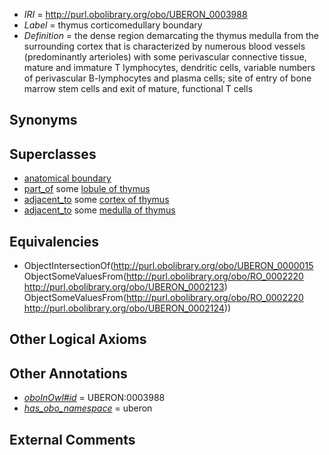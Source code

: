  * *IRI* = http://purl.obolibrary.org/obo/UBERON_0003988
 * *Label* = thymus corticomedullary boundary
 * *Definition* = the dense region demarcating the thymus medulla from the surrounding cortex that is characterized by numerous blood vessels (predominantly arterioles) with some perivascular connective tissue, mature and immature T lymphocytes, dendritic cells, variable numbers of perivascular B-lymphocytes and plasma cells; site of entry of bone marrow stem cells and exit of mature, functional T cells

## Synonyms


## Superclasses

 * [anatomical boundary](../../UBERON/15/UBERON_0000015.md)
 * [part_of](../../BFO/50/BFO_0000050.md) some [lobule of thymus](../../UBERON/25/UBERON_0002125.md)
 * [adjacent_to](../../RO/20/RO_0002220.md) some [cortex of thymus](../../UBERON/23/UBERON_0002123.md)
 * [adjacent_to](../../RO/20/RO_0002220.md) some [medulla of thymus](../../UBERON/24/UBERON_0002124.md)

## Equivalencies

 * ObjectIntersectionOf(<http://purl.obolibrary.org/obo/UBERON_0000015> ObjectSomeValuesFrom(<http://purl.obolibrary.org/obo/RO_0002220> <http://purl.obolibrary.org/obo/UBERON_0002123>) ObjectSomeValuesFrom(<http://purl.obolibrary.org/obo/RO_0002220> <http://purl.obolibrary.org/obo/UBERON_0002124>))

## Other Logical Axioms


## Other Annotations

 * *[oboInOwl#id](../../id/oboInOwl#id.md)* = UBERON:0003988
 * *[has_obo_namespace](../../ce/oboInOwl#hasOBONamespace.md)* = uberon

## External Comments

